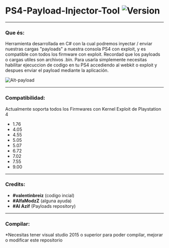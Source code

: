 # PS4-Payload-Injector-Tool ![Version](https://img.shields.io/badge/Version-3.1-red.svg)

---

### Que és:

Herramienta desarrollada en C# con la cual podremos inyectar / enviar nuestras cargas "payloads" a nuestra consola PS4 con exploit, y es compatible con todos los firmware con exploit. Recordad que los payloads o cargas utiles son archivos .bin. Para usarla simplemente necesitas habilitar ejecuccion de codigo en tu PS4 accediendo al webkit o exploit y despues enviar el payload mediante la aplicación.

![Alt-payload](https://i.imgur.com/cnbeIv2.png)

---

### Compatibilidad:

Actualmente soporta todos los Firmwares con Kernel Exploit de Playstation 4

- 1.76
- 4.05
- 4.55
- 5.05
- 5.07
- 6.72
- 7.02
- 7.55
- 9.00

---

### Credits:

- **#valentinbreiz** (codigo incial)
- **#AlfaModzZ** (alguna ayuda)
- **#Al Azif** (Payloads repository)

---

### Compilar:

*Necesitas tener visual studio 2015 o superior para poder compilar, mejorar o modificar este repositorio
